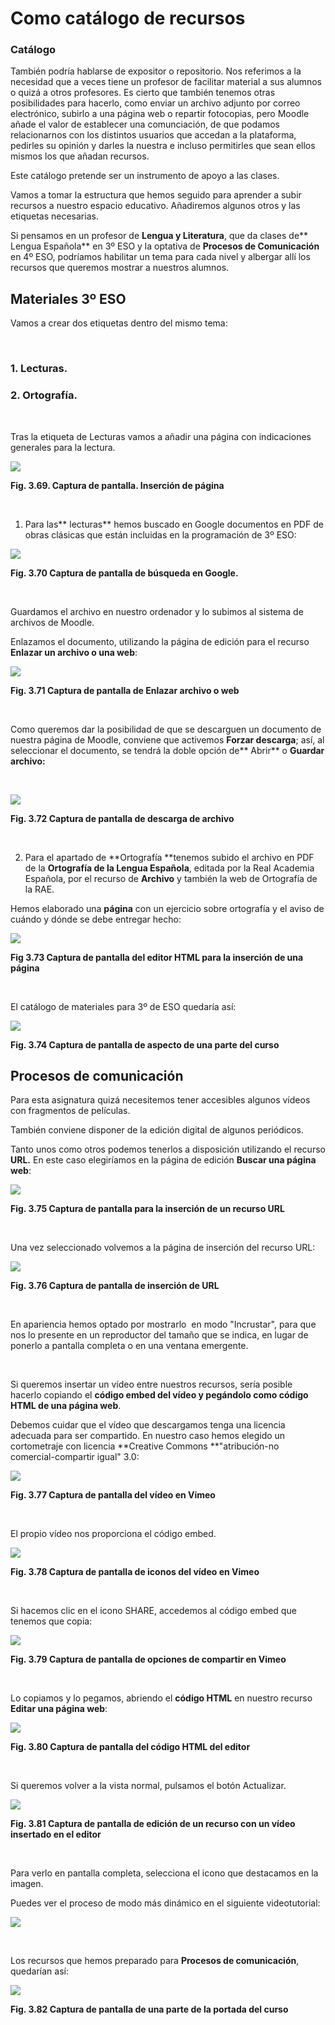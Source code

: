 
# Como catálogo de recursos

### Catálogo

También podría hablarse de expositor o repositorio. Nos referimos a la necesidad que a veces tiene un profesor de facilitar material a sus alumnos o quizá a otros profesores. Es cierto que también tenemos otras posibilidades para hacerlo, como enviar un archivo adjunto por correo electrónico, subirlo a una página web o repartir fotocopias, pero Moodle añade el valor de establecer una comunciación, de que podamos relacionarnos con los distintos usuarios que accedan a la plataforma, pedirles su opinión y darles la nuestra e incluso permitirles que sean ellos mismos los que añadan recursos.

Este catálogo pretende ser un instrumento de apoyo a las clases.

Vamos a tomar la estructura que hemos seguido para aprender a subir recursos a nuestro espacio educativo. Añadiremos algunos otros y las etiquetas necesarias.

Si pensamos en un profesor de **Lengua y Literatura**, que da clases de** Lengua Española** en 3º ESO y la optativa de **Procesos de Comunicación** en 4º ESO, podríamos habilitar un tema para cada nivel y albergar allí los recursos que queremos mostrar a nuestros alumnos.

## Materiales 3º ESO

Vamos a crear dos etiquetas dentro del mismo tema:

 

### 1. Lecturas.

### 2. Ortografía.

 

Tras la etiqueta de Lecturas vamos a añadir una página con indicaciones generales para la lectura.


![](img/guia_de_lectura.png)

**Fig. 3.69. Captura de pantalla. Inserción de página**

 

1. Para las** lecturas** hemos buscado en Google documentos en PDF de obras clásicas que están incluidas en la programación de 3º ESO:


![](img/buscar_en_google.png)

**Fig. 3.70 Captura de pantalla de búsqueda en Google.**

 

Guardamos el archivo en nuestro ordenador y lo subimos al sistema de archivos de Moodle.

Enlazamos el documento, utilizando la página de edición para el recurso **Enlazar un archivo o una web**:


![](img/61c3b1616469646f5f6d696f5f636964.png)

**Fig. 3.71 Captura de pantalla de Enlazar archivo o web**

 

Como queremos dar la posibilidad de que se descarguen un documento de nuestra página de Moodle, conviene que activemos **Forzar descarga**; así, al seleccionar el documento, se tendrá la doble opción de** Abrir** o **Guardar archivo:**

 


![](img/descargando_mio_cid.png)

**Fig. 3.72 Captura de pantalla de descarga de archivo**

 

2. Para el apartado de **Ortografía **tenemos subido el archivo en PDF de la **Ortografía de la Lengua Española**, editada por la Real Academia Española, por el recurso de **Archivo** y también la web de Ortografía de la RAE.

Hemos elaborado una **página** con un ejercicio sobre ortografía y el aviso de cuándo y dónde se debe entregar hecho:


![](img/texto_ejercicio_ortografia.png)

**Fig 3.73 Captura de pantalla del editor HTML para la inserción de una página**

 

El catálogo de materiales para 3º de ESO quedaría así:


![](img/catalogo_recursos_lengua.png)

**Fig. 3.74 Captura de pantalla de aspecto de una parte del curso**

## Procesos de comunicación

Para esta asignatura quizá necesitemos tener accesibles algunos vídeos con fragmentos de películas.

También conviene disponer de la edición digital de algunos periódicos.

Tanto unos como otros podemos tenerlos a disposición utilizando el recurso **URL.** En este caso elegiríamos en la página de edición **Buscar una página web**:


![](img/buscando_video_marnie.png)

**Fig. 3.75 Captura de pantalla para la inserción de un recurso URL**

 

Una vez seleccionado volvemos a la página de inserción del recurso URL:


![](img/696e73657274616e646f5f756e5f76c3ad64656f.png)

**Fig. 3.76 Captura de pantalla de inserción de URL**

 

En apariencia hemos optado por mostrarlo  en modo "Incrustar", para que nos lo presente en un reproductor del tamaño que se indica, en lugar de ponerlo a pantalla completa o en una ventana emergente.

 

Si queremos insertar un vídeo entre nuestros recursos, sería posible hacerlo copiando el **código embed **del vídeo y pegándolo como código HTML de una** página web**.

Debemos cuidar que el vídeo que descargamos tenga una licencia adecuada para ser compartido. En nuestro caso hemos elegido un cortometraje con licencia **Creative Commons **"atribución-no comercial-compartir igual" 3.0:


![](img/solos_en_vimeo.png)

**Fig. 3.77 Captura de pantalla del vídeo en Vimeo**

 

El propio vídeo nos proporciona el código embed. 


![](img/share_en_vimeo.png)

**Fig. 3.78 Captura de pantalla de iconos del vídeo en Vimeo**

 

Si hacemos clic en el icono SHARE, accedemos al código embed que tenemos que copia:


![](img/codigo_embed_vimeo.png)

**Fig. 3.79 Captura de pantalla de opciones de compartir en Vimeo**

 

Lo copiamos y lo pegamos, abriendo el **código HTML** en nuestro recurso **Editar una página web**:


![](img/codigo_embebido.png)

**Fig. 3.80 Captura de pantalla del código HTML del editor**

 

Si queremos volver a la vista normal, pulsamos el botón Actualizar.


![](img/536f6c6f735f656e5f696e7365727461725f70c3a167696e61.png)

**Fig. 3.81 Captura de pantalla de edición de un recurso con un vídeo insertado en el editor**

 

Para verlo en pantalla completa, selecciona el icono que destacamos en la imagen.

Puedes ver el proceso de modo más dinámico en el siguiente videotutorial:


![](portada_del_videotutorial_insertar_video.png)

 

Los recursos que hemos preparado para **Procesos de comunicación**, quedarían así:


![](img/procesos_de_comunicacion.png)

**Fig. 3.82 Captura de pantalla de una parte de la portada del curso**

 

 
